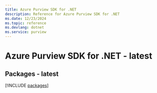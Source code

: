 ```yaml
---
title: Azure Purview SDK for .NET
description: Reference for Azure Purview SDK for .NET
ms.date: 12/23/2024
ms.topic: reference
ms.devlang: dotnet
ms.service: purview
---
```

# Azure Purview SDK for .NET - latest
## Packages - latest
[!INCLUDE [packages](purview-index.md)]